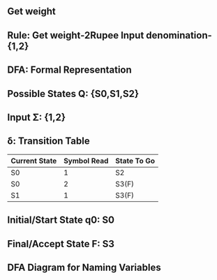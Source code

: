 ## Get weight

## **Rule:** Get weight-2Rupee Input denomination-{1,2}

## **DFA: Formal Representation**

## Possible States Q: {S0,S1,S2}

## Input Σ: {1,2}

## δ:  Transition Table
Current State | Symbol Read | State To Go
--------------|-------------|------------
 S0|1 | S2
S0| 2 | S3(F)
S1|1 | S3(F)



## Initial/Start State q0: S0

## Final/Accept  State F: S3

## **DFA Diagram for Naming Variables**
